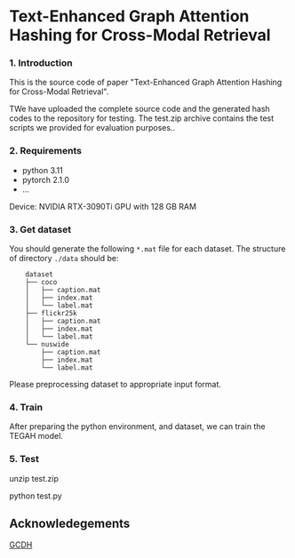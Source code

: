 # Text-Enhanced Graph Attention Hashing for Cross-Modal Retrieval


### 1. Introduction

This is the source code of paper "Text-Enhanced Graph Attention Hashing for Cross-Modal Retrieval".


TWe have uploaded the complete source code and the generated hash codes to the repository for testing. The test.zip archive contains the test scripts we provided for evaluation purposes..

### 2. Requirements

- python 3.11
- pytorch 2.1.0
- ...

Device:
NVIDIA RTX-3090Ti GPU with 128 GB RAM


### 3. Get dataset

You should generate the following `*.mat` file for each dataset. The structure of directory `./data` should be:
```
    dataset
    ├── coco
    │   ├── caption.mat 
    │   ├── index.mat
    │   └── label.mat 
    ├── flickr25k
    │   ├── caption.mat
    │   ├── index.mat
    │   └── label.mat
    └── nuswide
        ├── caption.mat
        ├── index.mat 
        └── label.mat
```

Please preprocessing dataset to appropriate input format.

### 4. Train

After preparing the python environment, and dataset, we can train the TEGAH model.

### 5. Test

unzip test.zip

python test.py

## Acknowledegements
[GCDH](https://github.com/Zjut-MultimediaPlus/GCDH)
